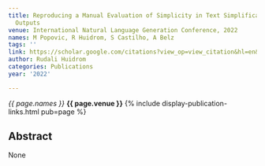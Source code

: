 ```yaml
---
title: Reproducing a Manual Evaluation of Simplicity in Text Simplification System
  Outputs
venue: International Natural Language Generation Conference, 2022
names: M Popovic, R Huidrom, S Castilho, A Belz
tags: ''
link: https://scholar.google.com/citations?view_op=view_citation&hl=en&user=mQuoBfsAAAAJ&citation_for_view=mQuoBfsAAAAJ:Y0pCki6q_DkC
author: Rudali Huidrom
categories: Publications
year: '2022'

---
```


*{{ page.names }}*
**{{ page.venue }}**
{% include display-publication-links.html pub=page %}
## Abstract

None